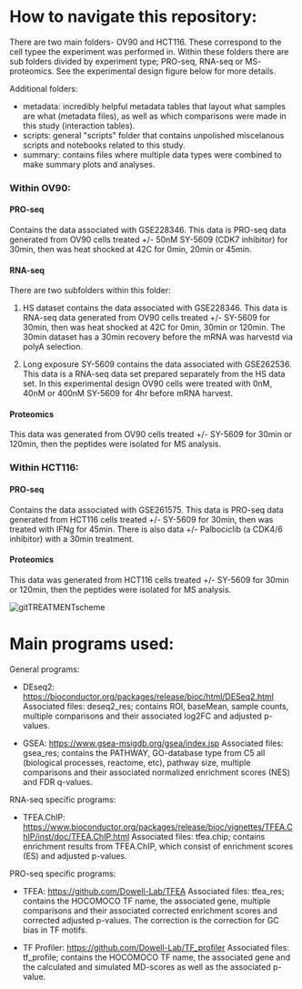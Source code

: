 # How to navigate this repository: #
There are two main folders- OV90 and HCT116. These correspond to the cell typee the experiment was performed in.
Within these folders there are sub folders divided by experiment type; PRO-seq, RNA-seq or MS- proteomics. See the experimental design figure below for more details.

Additional folders:
- metadata: incredibly helpful metadata tables that layout what samples are what (metadata files), as well as which comparisons were made in this study (interaction tables).
- scripts: general "scripts" folder that contains unpolished miscelanous scripts and notebooks related to this study.
- summary: contains files where multiple data types were combined to make summary plots and analyses.

### Within OV90: ###
#### PRO-seq ####
Contains the data associated with GSE228346.
This data is PRO-seq data generated from OV90 cells treated +/- 50nM SY-5609 (CDK7 inhibitor) for 30min, then was heat shocked at 42C for 0min, 20min or 45min.

#### RNA-seq ####
There are two subfolders within this folder:
1) HS dataset contains the data associated with GSE228346.
This data is RNA-seq data generated from OV90 cells treated +/- SY-5609 for 30min, then was heat shocked at 42C for 0min, 30min or 120min. The 30min dataset has a 30min recovery before the mRNA was harvestd via polyA selection.

2) Long exposure SY-5609 contains the data associated with GSE262536.
This data is a RNA-seq data set prepared separately from the HS data set. In this experimental design OV90 cells were treated with 0nM, 40nM or 400nM SY-5609 for 4hr before mRNA harvest.

#### Proteomics ####
This data was generated from OV90 cells treated +/- SY-5609 for 30min or 120min, then the peptides were isolated for MS analysis.

### Within HCT116: ###
#### PRO-seq ####
Contains the data associated with GSE261575.
This data is PRO-seq data generated from HCT116 cells treated +/- SY-5609 for 30min, then was treated with IFNg for 45min.
There is also data +/- Palbociclib (a CDK4/6 inhibitor) with a 30min treatment.

#### Proteomics ####
This data was generated from HCT116 cells treated +/- SY-5609 for 30min or 120min, then the peptides were isolated for MS analysis.

![gitTREATMENTscheme](https://github.com/Dowell-Lab/CDK7_inhibition/assets/48491008/0a98e2b4-3801-4b5b-9090-1a3ac0a8508c)

# Main programs used: #
General programs:
- DEseq2: https://bioconductor.org/packages/release/bioc/html/DESeq2.html
Associated files: deseq2_res; contains ROI, baseMean, sample counts, multiple comparisons and their associated log2FC and adjusted p-values.
 
- GSEA: https://www.gsea-msigdb.org/gsea/index.jsp
Associated files: gsea_res; contains the PATHWAY, GO-database type from C5 all (biological processes, reactome, etc), pathway size, multiple comparisons and their associated normalized enrichment scores (NES) and FDR q-values.

RNA-seq specific programs:
- TFEA.ChIP: https://www.bioconductor.org/packages/release/bioc/vignettes/TFEA.ChIP/inst/doc/TFEA.ChIP.html
Associated files: tfea.chip; contains enrichment results from TFEA.ChIP, which consist of enrichment scores (ES) and adjusted p-values.

PRO-seq specific programs:
- TFEA: https://github.com/Dowell-Lab/TFEA
Associated files: tfea_res; contains the HOCOMOCO TF name, the associated gene, multiple comparisons and their associated corrected enrichment scores and corrected adjusted p-values. The correction is the correction for GC bias in TF motifs.

- TF Profiler: https://github.com/Dowell-Lab/TF_profiler
Associated files: tf_profile; contains the HOCOMOCO TF name, the associated gene and the calculated and simulated MD-scores as well as the associated p-value.


